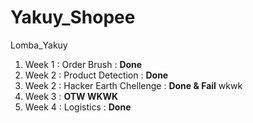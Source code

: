 # Yakuy_Shopee
Lomba_Yakuy

1. Week 1 : Order Brush : <strong>Done</strong>
2. Week 2 : Product Detection : <strong>Done</strong>
3. Week 2 : Hacker Earth Chellenge : <strong>Done & Fail</strong> wkwk
4. Week 3 : <strong>OTW WKWK</strong>
5. Week 4 : Logistics : <strong>Done</strong>
